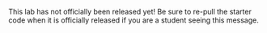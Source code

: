 This lab has not officially been released yet! Be sure to re-pull the starter code when it is officially released if you are a student seeing this message. 
